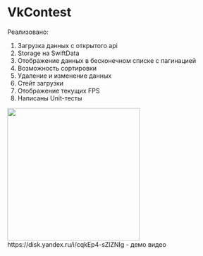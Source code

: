 # VkContest
Реализовано:
  1. Загрузка данных с открытого api
  2. Storage на SwiftData
  3. Отображение данных в бесконечном списке с пагинацией
  4. Возможность сортировки
  5. Удаление и изменение данных
  6. Стейт загрузки
  7. Отображение текущих FPS
  8. Написаны Unit-тесты
<img src="https://github.com/user-attachments/assets/ae5bcd14-ccc4-4669-808f-5c5aabb5c8382" width="300">
https://disk.yandex.ru/i/cqkEp4-sZlZNIg - демо видео
